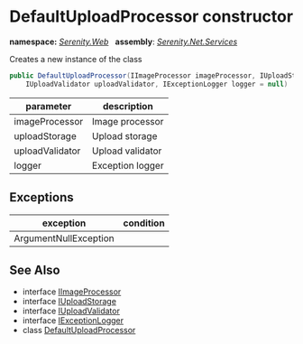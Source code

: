 # DefaultUploadProcessor constructor
**namespace:** *[Serenity.Web](../../README.md#serenity.web-namespace)*   **assembly**: *[Serenity.Net.Services](../../README.md)*

Creates a new instance of the class

```csharp
public DefaultUploadProcessor(IImageProcessor imageProcessor, IUploadStorage uploadStorage, 
    IUploadValidator uploadValidator, IExceptionLogger logger = null)
```

| parameter | description |
| --- | --- |
| imageProcessor | Image processor |
| uploadStorage | Upload storage |
| uploadValidator | Upload validator |
| logger | Exception logger |

## Exceptions

| exception | condition |
| --- | --- |
| ArgumentNullException |  |

## See Also

* interface [IImageProcessor](../../global/IImageProcessor.md)
* interface [IUploadStorage](../IUploadStorage.md)
* interface [IUploadValidator](../IUploadValidator.md)
* interface [IExceptionLogger](../Serenity.Net.Core/../../Serenity.Abstractions/IExceptionLogger.md)
* class [DefaultUploadProcessor](../DefaultUploadProcessor.md)